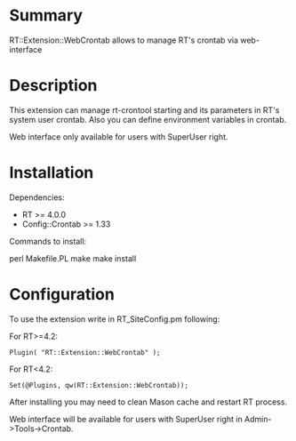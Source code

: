 # Summary

RT::Extension::WebCrontab allows to manage RT's crontab via web-interface

# Description

This extension can manage rt-crontool starting and its parameters in RT's system user crontab. Also you can define environment variables in crontab.

Web interface only available for users with SuperUser right.

# Installation

Dependencies:

* RT >= 4.0.0
* Config::Crontab >= 1.33

Commands to install:

  perl Makefile.PL
  make
  make install

# Configuration

To use the extension write in RT_SiteConfig.pm following:

For RT>=4.2:

```
Plugin( "RT::Extension::WebCrontab" );
```

For RT<4.2:

```
Set(@Plugins, qw(RT::Extension::WebCrontab));
```

After installing you may need to clean Mason cache and restart RT process.

Web interface will be available for users with SuperUser right in Admin->Tools->Crontab.